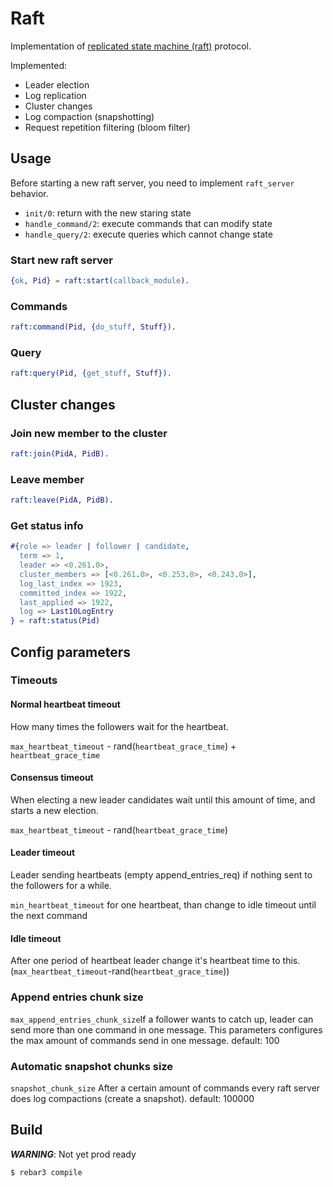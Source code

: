# Raft

Implementation of [replicated state machine (raft)](https://raft.github.io/) protocol.

Implemented:
* Leader election
* Log replication
* Cluster changes
* Log compaction (snapshotting)
* Request repetition filtering (bloom filter)

## Usage

Before starting a new raft server, you need to implement
`raft_server` behavior. 

 * `init/0`: return with the new staring state
 * `handle_command/2`: execute commands that can modify state
 * `handle_query/2`: execute queries which cannot change state

### Start new raft server
```erlang
{ok, Pid} = raft:start(callback_module).
```

### Commands
```erlang
raft:command(Pid, {do_stuff, Stuff}).
```

### Query
```erlang
raft:query(Pid, {get_stuff, Stuff}).
```

## Cluster changes

### Join new member to the cluster
```erlang
raft:join(PidA, PidB).
```

### Leave member
```erlang
raft:leave(PidA, PidB).
```

### Get status info

```erlang
#{role => leader | follower | candidate,
  term => 1,
  leader => <0.261.0>,
  cluster_members => [<0.261.0>, <0.253.0>, <0.243.0>],
  log_last_index => 1923,
  committed_index => 1922,
  last_applied => 1922,
  log => Last10LogEntry
} = raft:status(Pid)
```


## Config parameters

### Timeouts

#### Normal heartbeat timeout
How many times the followers wait for the heartbeat.

`max_heartbeat_timeout` - rand(`heartbeat_grace_time`) + `heartbeat_grace_time`

#### Consensus timeout
When electing a new leader candidates wait until this amount of time, and starts a new 
election.

`max_heartbeat_timeout` - rand(`heartbeat_grace_time`)

#### Leader timeout
Leader sending heartbeats (empty append_entries_req) if nothing sent to the followers for a while.

`min_heartbeat_timeout` for one heartbeat, than change to idle timeout until the next command

#### Idle timeout
After one period of heartbeat leader change it's heartbeat time to this. 
(`max_heartbeat_timeout`-rand(`heartbeat_grace_time`))

### Append entries chunk size

`max_append_entries_chunk_size`If a follower wants to catch up, leader can send more than one command in one message.
This parameters configures the max amount of commands send in one message. default: 100

### Automatic snapshot chunks size

`snapshot_chunk_size` After a certain amount of commands 
every raft server does log compactions (create a snapshot). default: 100000   

Build
-----

***WARNING***: Not yet prod ready

    $ rebar3 compile
